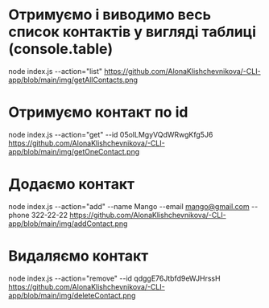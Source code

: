 # Отримуємо і виводимо весь список контактів у вигляді таблиці (console.table)
node index.js --action="list"
https://github.com/AlonaKlishchevnikova/-CLI-app/blob/main/img/getAllContacts.png

# Отримуємо контакт по id
node index.js --action="get" --id 05olLMgyVQdWRwgKfg5J6
https://github.com/AlonaKlishchevnikova/-CLI-app/blob/main/img/getOneContact.png

# Додаємо контакт
node index.js --action="add" --name Mango --email mango@gmail.com --phone 322-22-22
https://github.com/AlonaKlishchevnikova/-CLI-app/blob/main/img/addContact.png
# Видаляємо контакт
node index.js --action="remove" --id qdggE76Jtbfd9eWJHrssH
https://github.com/AlonaKlishchevnikova/-CLI-app/blob/main/img/deleteContact.png